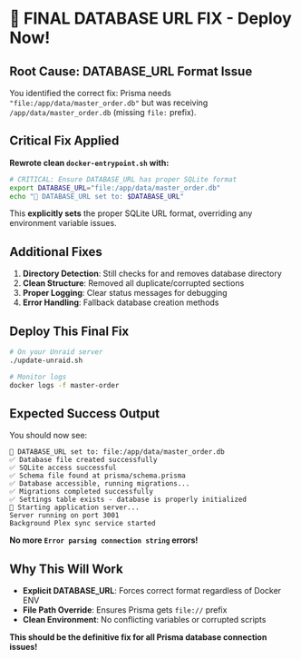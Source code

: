 # 🎯 FINAL DATABASE URL FIX - Deploy Now!

## Root Cause: DATABASE_URL Format Issue
You identified the correct fix: Prisma needs `"file:/app/data/master_order.db"` but was receiving `/app/data/master_order.db` (missing `file:` prefix).

## Critical Fix Applied
**Rewrote clean `docker-entrypoint.sh` with:**
```bash
# CRITICAL: Ensure DATABASE_URL has proper SQLite format
export DATABASE_URL="file:/app/data/master_order.db"
echo "🔧 DATABASE_URL set to: $DATABASE_URL"
```

This **explicitly sets** the proper SQLite URL format, overriding any environment variable issues.

## Additional Fixes
1. **Directory Detection**: Still checks for and removes database directory
2. **Clean Structure**: Removed all duplicate/corrupted sections  
3. **Proper Logging**: Clear status messages for debugging
4. **Error Handling**: Fallback database creation methods

## Deploy This Final Fix

```bash
# On your Unraid server
./update-unraid.sh

# Monitor logs
docker logs -f master-order
```

## Expected Success Output

You should now see:
```
🔧 DATABASE_URL set to: file:/app/data/master_order.db
✅ Database file created successfully
✅ SQLite access successful
✅ Schema file found at prisma/schema.prisma
✅ Database accessible, running migrations...
✅ Migrations completed successfully
✅ Settings table exists - database is properly initialized
🌟 Starting application server...
Server running on port 3001
Background Plex sync service started
```

**No more `Error parsing connection string` errors!**

## Why This Will Work
- **Explicit DATABASE_URL**: Forces correct format regardless of Docker ENV
- **File Path Override**: Ensures Prisma gets `file://` prefix
- **Clean Environment**: No conflicting variables or corrupted scripts

**This should be the definitive fix for all Prisma database connection issues!**
